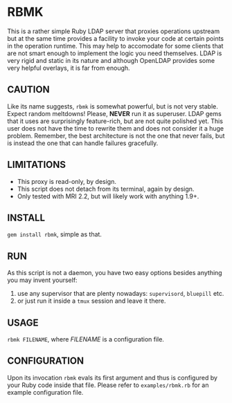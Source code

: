 RBMK
====
This is a rather simple Ruby LDAP server that proxies operations upstream but
at the same time provides a facility to invoke your code at certain points in
the operation runtime. This may help to accomodate for some clients that
are not smart enough to implement the logic you need themselves.
LDAP is very rigid and static in its nature and although OpenLDAP provides some
very helpful overlays, it is far from enough.

CAUTION
-------
Like its name suggests, `rbmk` is somewhat powerful, but is not very stable.
Expect random meltdowns! Please, **NEVER** run it as superuser. LDAP gems
that it uses are surprisingly feature-rich, but are not quite polished yet.
This user does not have the time to rewrite them and does not consider it
a huge problem. Remember, the best architecture is not the one that never fails,
but is instead the one that can handle failures gracefully.

LIMITATIONS
-----------
* This proxy is read-only, by design.
* This script does not detach from its terminal, again by design.
* Only tested with MRI 2.2, but will likely work with anything 1.9+.

INSTALL
-------
`gem install rbmk`, simple as that.

RUN
---
As this script is not a daemon, you have two easy options besides anything
you may invent yourself:
1. use any supervisor that are plenty nowadays: `supervisord`, `bluepill` etc.
1. or just run it inside a `tmux` session and leave it there.

USAGE
-----
`rbmk FILENAME`, where *FILENAME* is a configuration file.

CONFIGURATION
-------------
Upon its invocation `rbmk` evals its first argument and thus is configured
by your Ruby code inside that file. Please refer to `examples/rbmk.rb` for an example
configuration file.
